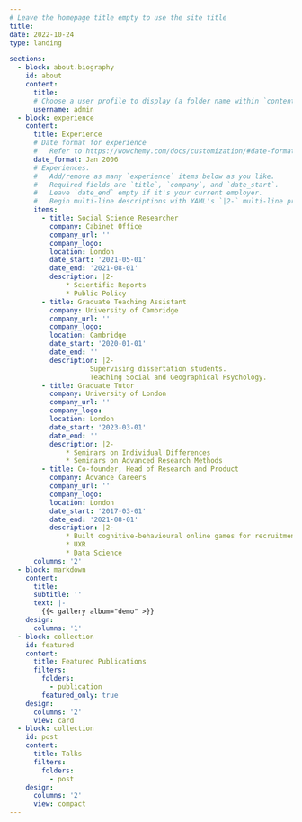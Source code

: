 ```yaml
---
# Leave the homepage title empty to use the site title
title:
date: 2022-10-24
type: landing

sections:
  - block: about.biography
    id: about
    content:
      title: 
      # Choose a user profile to display (a folder name within `content/authors/`)
      username: admin
  - block: experience
    content:
      title: Experience
      # Date format for experience
      #   Refer to https://wowchemy.com/docs/customization/#date-format
      date_format: Jan 2006
      # Experiences.
      #   Add/remove as many `experience` items below as you like.
      #   Required fields are `title`, `company`, and `date_start`.
      #   Leave `date_end` empty if it's your current employer.
      #   Begin multi-line descriptions with YAML's `|2-` multi-line prefix.
      items:
        - title: Social Science Researcher
          company: Cabinet Office
          company_url: ''
          company_logo:
          location: London
          date_start: '2021-05-01'
          date_end: '2021-08-01'
          description: |2-
              * Scientific Reports
              * Public Policy
        - title: Graduate Teaching Assistant
          company: University of Cambridge
          company_url: ''
          company_logo: 
          location: Cambridge
          date_start: '2020-01-01'
          date_end: ''
          description: |2-
                    Supervising dissertation students.
                    Teaching Social and Geographical Psychology.
        - title: Graduate Tutor
          company: University of London
          company_url: ''
          company_logo: 
          location: London
          date_start: '2023-03-01'
          date_end: ''
          description: |2-
              * Seminars on Individual Differences
              * Seminars on Advanced Research Methods
        - title: Co-founder, Head of Research and Product 
          company: Advance Careers
          company_url: ''
          company_logo: 
          location: London
          date_start: '2017-03-01'
          date_end: '2021-08-01'
          description: |2-
              * Built cognitive-behavioural online games for recruitment
              * UXR
              * Data Science
      columns: '2'
  - block: markdown
    content:
      title: 
      subtitle: ''
      text: |-
        {{< gallery album="demo" >}}
    design:
      columns: '1'
  - block: collection
    id: featured
    content:
      title: Featured Publications
      filters:
        folders:
          - publication
        featured_only: true
    design:
      columns: '2'
      view: card
  - block: collection
    id: post
    content:
      title: Talks
      filters:
        folders:
          - post
    design:
      columns: '2'
      view: compact
---
```

